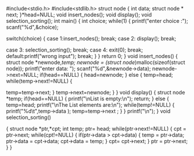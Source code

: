 #include<stdio.h>
#include<stdlib.h>
struct node
{
int data;
struct node * next;
}*head=NULL;
void insert_nodes();
void display();
void selection_sorting();
int main()
{
int choice;
while(1)
{
printf("enter choice :");
scanf("%d",&choice);

switch(choice)
{
case 1:insert_nodes();
break;
case 2: display();
break;

case 3: selection_sorting();
break;
case 4: exit(0);
break;
default:printf("wrong input");
break;
}
}
return 0;
}
void insert_nodes()
{
struct node *newnode,*temp;
newnode = (struct node*)malloc(sizeof(struct node));
printf("enter data: ");
scanf("%d",&newnode->data);
newnode->next=NULL;
if(head==NULL)
{
head=newnode;
}
else
{
temp=head;
while(temp->next!=NULL)
{

temp=temp->next;
}
temp->next=newnode;
}
}
void display()
{
struct node *temp;
if(head==NULL)
{
printf("\nList is empty:\n");
return;
}
else
{
temp=head;
printf("\nThe List elements are:\n");
while(temp!=NULL)
{
printf("%d\t",temp->data );
temp=temp->next ;
}
}
printf("\n");
}
void selection_sorting()

{
struct node *ptr,*cpt;
int temp;
ptr= head;
while(ptr->next!=NULL)
{
cpt = ptr->next;
while(cpt!=NULL)
{
if(ptr->data > cpt->data)
{
temp = ptr->data;
ptr->data = cpt->data;
cpt->data = temp;
}
cpt= cpt->next;
}
ptr = ptr->next;
}
}
